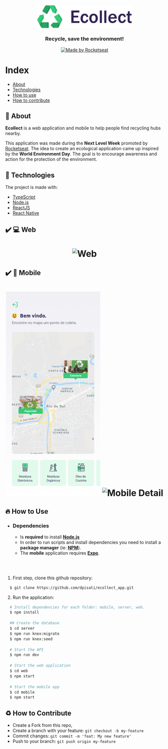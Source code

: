 <h3 align="center">
    <img alt="Logo" title="#logo" width="300px" src=".github/logo.png">
    <br><br>
    <b>Recycle, save the environment!</b>  
    <br>
</h3>

<p align="center">
  <a href="https://rocketseat.com.br">
    <img alt="Made by Rocketseat" src="https://img.shields.io/badge/made%20by-Rocketseat-%237519C1">
  </a>
</p>

# Index

- [About](#about)
- [Technologies](#technologies)
- [How to use](#how-to-use)
- [How to contribute](#how-to-contribute)

<a id="about"></a>

## :bookmark: About

<strong>Ecollect</strong> is a web application and mobile to help people find recycling hubs nearby.

This application was made during the <strong>Next Level Week</strong> promoted by [Rocketseat](https://rocketseat.com.br/). The idea to create an ecological application came up inspired by the <strong>World Environment Day</strong>. The goal is to encourage awareness and action for the protection of the environment.

<a id="technologies"></a>

## :rocket: Technologies

The project is made with:

- [TypeScript](https://www.typescriptlang.org/)
- [Node.js](https://nodejs.org/en/)
- [ReactJS](https://reactjs.org/)
- [React Native](https://reactnative.dev/)

## :heavy_check_mark: :computer: Web

<h1 align="center">
    <img alt="Web" src=".github/Video.gif" width="900px">
</h1>

## :heavy_check_mark: :iphone: Mobile

<h1 align="center">
    <img alt="Mobile Home" src=".github/Home.png" width="300px">
    <img alt="Mobile Detail" src=".github/Detail.svg" width="300px">
</h1>

<a id="how-to-use"></a>

## :fire: How to Use

- ### **Dependencies**

  - Is **required** to install **[Node.js](https://nodejs.org/en/)**
  - In order to run scripts and install dependencies you need to install a **package manager** (ie: **[NPM](https://www.npmjs.com/)**).
  - The **mobile** application requires **[Expo](https://expo.io/)**.

  <br><br>

1. First step, clone this github repository:

```sh
  $ git clone https://github.com/dpisati/ecollect_app.git
```

2. Run the application:

```sh
  # Install dependencies for each folder: mobile, server, web.
  $ npm install

  ## Create the database
  $ cd server
  $ npm run knex:migrate
  $ npm run knex:seed

  # Start the API
  $ npm run dev

  # Start the web application
  $ cd web
  $ npm start

  # Start the mobile app
  $ cd mobile
  $ npm start
```

<a id="how-to-contribute"></a>

## :recycle: How to Contribute

- Create a Fork from this repo,
- Create a branch with your feature: `git checkout -b my-feature`
- Commit changes: `git commit -m 'feat: My new feature'`
- Push to your branch: `git push origin my-feature`
